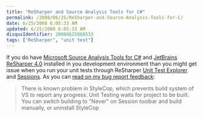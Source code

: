 ```yaml
---
title: "ReSharper and Source Analysis Tools for C#"
permalink: /2008/06/25/ReSharper-and-Source-Analysis-Tools-for-C/
date: 6/25/2008 6:05:33 AM
updated: 6/25/2008 6:05:33 AM
disqusIdentifier: 20080625060533
tags: ["ReSharper", "unit test"]
---
```

If you do have [Microsoft Source Analysis Tools for C#](http://blogs.msdn.com/sourceanalysis/archive/2008/05/23/announcing-the-release-of-microsoft-source-analysis.aspx) and [JetBrains ReSharper 4.0](http://www.jetbrains.com/resharper/) installed in you development environment than you might get issue when you run your unit tests through ReSharper [Unit Test Explorer](http://www.jetbrains.com/resharper/features/unit_testing.html#Unit_Test_Explorer) and [Sessions](http://www.jetbrains.com/resharper/features/unit_testing.html#Unit_Test_Sessions). As you can [read on my bug report feedback](http://www.jetbrains.net/jira/browse/RSRP-73126):

> There is known problem in StyleCop, which prevents build system of VS to report any progress. Unit Testing waits for project to be built. You can switch building to "Never" on Session toolbar and build manually, or uninstall StyleCop
